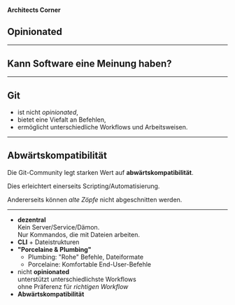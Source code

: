 #### Architects Corner

## Opinionated

---


## Kann Software eine Meinung haben?


---


## Git 

 * ist nicht *opinionated*,
 * bietet eine Viefalt an Befehlen,
 * ermöglicht unterschiedliche Workflows und Arbeitsweisen.


---


## Abwärtskompatibilität

Die Git-Community legt starken Wert auf **abwärtskompatibilität**.

Dies erleichtert einerseits Scripting/Automatisierung.

Andererseits können *alte Zöpfe* nicht abgeschnitten werden.


---


 * **dezentral** \
   Kein Server/Service/Dämon. \
   Nur Kommandos, die mit Dateien arbeiten.
 * **CLI** + Dateistrukturen
 * **"Porcelaine & Plumbing"**
   - Plumbing: "Rohe" Befehle, Dateiformate
   - Porcelaine: Komfortable End-User-Befehle
 * nicht **opinionated** \
   unterstützt unterschiedlichste Workflows \
   ohne Präferenz für *richtigen Workflow*
 * **Abwärtskompatibilität**
